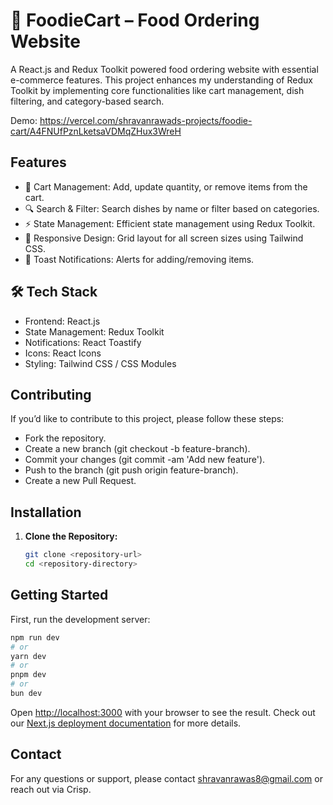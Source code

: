 # 🍔 FoodieCart – Food Ordering Website

A React.js and Redux Toolkit powered food ordering website with essential e-commerce features. This project enhances my understanding of Redux Toolkit by implementing core functionalities like cart management, dish filtering, and category-based search.

Demo: https://vercel.com/shravanrawads-projects/foodie-cart/A4FNUfPznLketsaVDMqZHux3WreH

## Features

  - 🛒 Cart Management: Add, update quantity, or remove items from the cart.
  - 🔍 Search & Filter: Search dishes by name or filter based on categories.
  - ⚡ State Management: Efficient state management using Redux Toolkit.
  - 🎨 Responsive Design: Grid layout for all screen sizes using Tailwind CSS.
  - 🔔 Toast Notifications: Alerts for adding/removing items.
    

## 🛠️ Tech Stack

  - Frontend: React.js
  - State Management: Redux Toolkit
  - Notifications: React Toastify
  - Icons: React Icons
  - Styling: Tailwind CSS / CSS Modules

## Contributing

If you’d like to contribute to this project, please follow these steps:

  - Fork the repository.
  - Create a new branch (git checkout -b feature-branch).
  - Commit your changes (git commit -am 'Add new feature').
  - Push to the branch (git push origin feature-branch).
  - Create a new Pull Request.
   
## Installation

1. **Clone the Repository:**
   
   ```bash
   git clone <repository-url>
   cd <repository-directory>

## Getting Started

First, run the development server:

```bash
npm run dev
# or
yarn dev
# or
pnpm dev
# or
bun dev
```

Open [http://localhost:3000](http://localhost:3000) with your browser to see the result.
Check out our [Next.js deployment documentation](https://nextjs.org/docs/deployment) for more details.

## Contact
For any questions or support, please contact shravanrawas8@gmail.com or reach out via Crisp.
